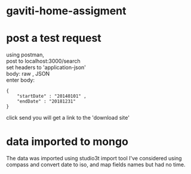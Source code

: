 # gaviti-home-assigment

# post a test request
using postman,  
post to localhost:3000/search  
set headers to 'application-json'  
body: raw , JSON  
enter body:  
```
{
    "startDate" : "20140101" ,
    "endDate" : "20181231"
}
```


click send
you will get a link to the 'download site'

# data imported to mongo
The data was imported using studio3t import tool
I've considered using compass and convert date to iso, and map fields names but had no time. 
